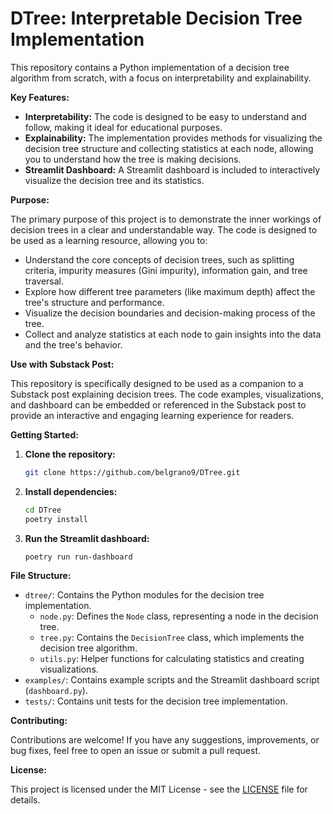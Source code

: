 
# DTree: Interpretable Decision Tree Implementation

This repository contains a Python implementation of a decision tree algorithm from scratch, with a focus on interpretability and explainability.

**Key Features:**

- **Interpretability:** The code is designed to be easy to understand and follow, making it ideal for educational purposes.
- **Explainability:** The implementation provides methods for visualizing the decision tree structure and collecting statistics at each node, allowing you to understand how the tree is making decisions.
- **Streamlit Dashboard:**  A Streamlit dashboard is included to interactively visualize the decision tree and its statistics.

**Purpose:**

The primary purpose of this project is to demonstrate the inner workings of decision trees in a clear and understandable way. The code is designed to be used as a learning resource, allowing you to:

- Understand the core concepts of decision trees, such as splitting criteria, impurity measures (Gini impurity), information gain, and tree traversal.
- Explore how different tree parameters (like maximum depth) affect the tree's structure and performance.
- Visualize the decision boundaries and decision-making process of the tree.
- Collect and analyze statistics at each node to gain insights into the data and the tree's behavior.

**Use with Substack Post:**

This repository is specifically designed to be used as a companion to a Substack post explaining decision trees. The code examples, visualizations, and dashboard can be embedded or referenced in the Substack post to provide an interactive and engaging learning experience for readers.

**Getting Started:**

1. **Clone the repository:**

   ```bash
   git clone https://github.com/belgrano9/DTree.git
   ```
2. **Install dependencies:**

   ```bash
   cd DTree
   poetry install
   ```
3. **Run the Streamlit dashboard:**

   ```bash
   poetry run run-dashboard 
   ```

**File Structure:**

- `dtree/`: Contains the Python modules for the decision tree implementation.
  - `node.py`: Defines the `Node` class, representing a node in the decision tree.
  - `tree.py`: Contains the `DecisionTree` class, which implements the decision tree algorithm.
  - `utils.py`: Helper functions for calculating statistics and creating visualizations.
- `examples/`: Contains example scripts and the Streamlit dashboard script (`dashboard.py`).
- `tests/`: Contains unit tests for the decision tree implementation.

**Contributing:**

Contributions are welcome! If you have any suggestions, improvements, or bug fixes, feel free to open an issue or submit a pull request.

**License:**

This project is licensed under the MIT License - see the [LICENSE](LICENSE) file for details.
